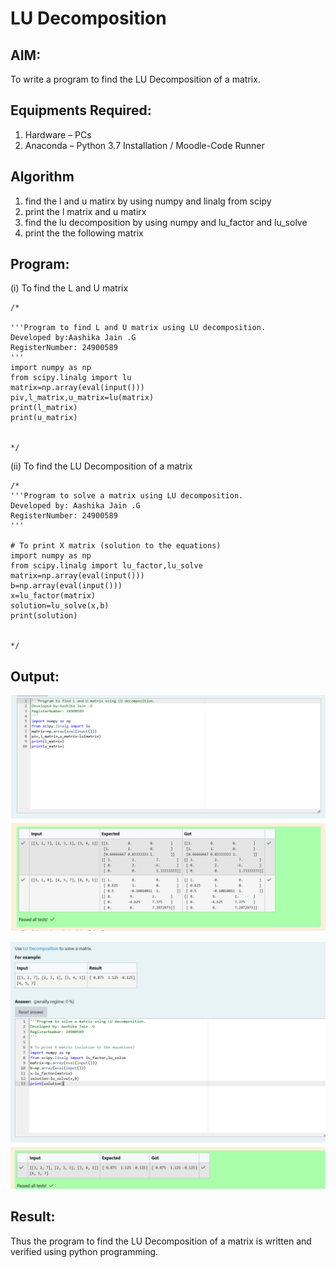 # LU Decomposition 

## AIM:
To write a program to find the LU Decomposition of a matrix.

## Equipments Required:
1. Hardware – PCs
2. Anaconda – Python 3.7 Installation / Moodle-Code Runner

## Algorithm
1. find the l and u matirx by using numpy and linalg from scipy
2. print the l matrix and u matirx
3. find the lu decomposition by using numpy and lu_factor and lu_solve
4. print the the following matrix 
 

## Program:
(i) To find the L and U matrix
```
/*

'''Program to find L and U matrix using LU decomposition.
Developed by:Aashika Jain .G
RegisterNumber: 24900589
'''
import numpy as np
from scipy.linalg import lu
matrix=np.array(eval(input()))
piv,l_matrix,u_matrix=lu(matrix)
print(l_matrix)
print(u_matrix)


*/
```
(ii) To find the LU Decomposition of a matrix
```
/*
'''Program to solve a matrix using LU decomposition.
Developed by: Aashika Jain .G
RegisterNumber: 24900589
'''

# To print X matrix (solution to the equations)
import numpy as np
from scipy.linalg import lu_factor,lu_solve
matrix=np.array(eval(input()))
b=np.array(eval(input()))
x=lu_factor(matrix)
solution=lu_solve(x,b)
print(solution)


*/
```

## Output:
![alt text](<Screenshot 2024-12-18 143044.png>)

![alt text](<Screenshot 2024-12-18 143833.png>)
## Result:
Thus the program to find the LU Decomposition of a matrix is written and verified using python programming.

